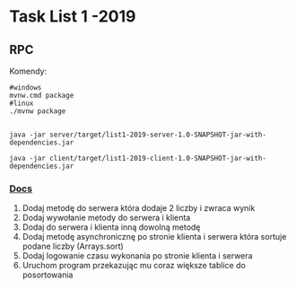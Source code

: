 # Task List 1 -2019

## RPC


Komendy:

```
#windows
mvnw.cmd package
#linux
./mvnw package


java -jar server/target/list1-2019-server-1.0-SNAPSHOT-jar-with-dependencies.jar

java -jar client/target/list1-2019-client-1.0-SNAPSHOT-jar-with-dependencies.jar

```

### [Docs](https://ws.apache.org/xmlrpc)

1. Dodaj metodę do serwera która dodaje 2 liczby i zwraca wynik
2. Dodaj wywołanie metody do serwera i klienta
3. Dodaj do serwera i klienta inną dowolną metodę
4. Dodaj metodę asynchronicznę po stronie klienta i serwera która sortuje podane liczby (Arrays.sort)
5. Dodaj logowanie czasu wykonania po stronie klienta i serwera
6. Uruchom program przekazując mu coraz większe tablice do posortowania
